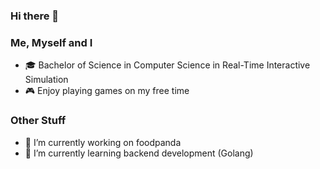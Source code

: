 ### Hi there 👋

<!--
**chan-ksa/chan-ksa** is a ✨ _special_ ✨ repository because its `README.md` (this file) appears on your GitHub profile.

Here are some ideas to get you started:

- 🔭 I’m currently working on ...
- 🌱 I’m currently learning ...
- 👯 I’m looking to collaborate on ...
- 🤔 I’m looking for help with ...
- 💬 Ask me about ...
- 📫 How to reach me: ...
- 😄 Pronouns: ...
- ⚡ Fun fact: ...
-->

### Me, Myself and I
- 🎓 Bachelor of Science in Computer Science in Real-Time Interactive Simulation
- 🎮 Enjoy playing games on my free time

### Other Stuff
- 🔭 I’m currently working on foodpanda
- 🌱 I’m currently learning backend development (Golang)
